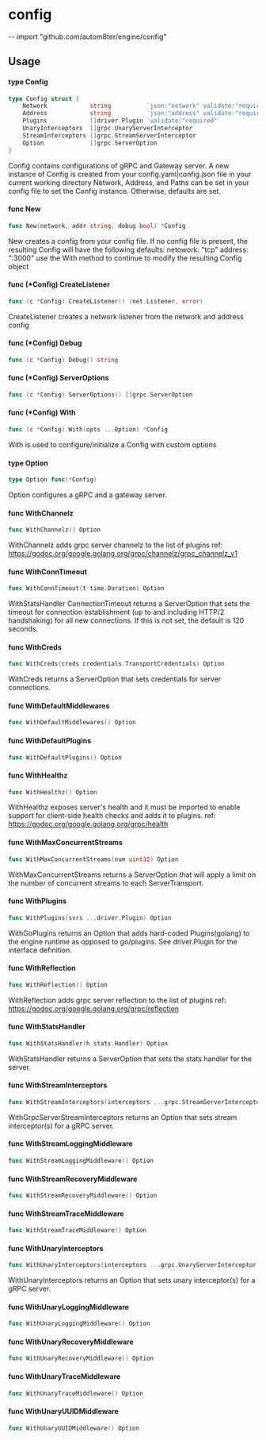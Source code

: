 # config
--
    import "github.com/autom8ter/engine/config"


## Usage

#### type Config

```go
type Config struct {
	Network            string          `json:"network" validate:"required"`
	Address            string          `json:"address" validate:"required"`
	Plugins            []driver.Plugin `validate:"required"`
	UnaryInterceptors  []grpc.UnaryServerInterceptor
	StreamInterceptors []grpc.StreamServerInterceptor
	Option             []grpc.ServerOption
}
```

Config contains configurations of gRPC and Gateway server. A new instance of
Config is created from your config.yaml|config.json file in your current working
directory Network, Address, and Paths can be set in your config file to set the
Config instance. Otherwise, defaults are set.

#### func  New

```go
func New(network, addr string, debug bool) *Config
```
New creates a config from your config file. If no config file is present, the
resulting Config will have the following defaults: netowork: "tcp" address:
":3000" use the With method to continue to modify the resulting Config object

#### func (*Config) CreateListener

```go
func (c *Config) CreateListener() (net.Listener, error)
```
CreateListener creates a network listener from the network and address config

#### func (*Config) Debug

```go
func (c *Config) Debug() string
```

#### func (*Config) ServerOptions

```go
func (c *Config) ServerOptions() []grpc.ServerOption
```

#### func (*Config) With

```go
func (c *Config) With(opts ...Option) *Config
```
With is used to configure/initialize a Config with custom options

#### type Option

```go
type Option func(*Config)
```

Option configures a gRPC and a gateway server.

#### func  WithChannelz

```go
func WithChannelz() Option
```
WithChannelz adds grpc server channelz to the list of plugins ref:
https://godoc.org/google.golang.org/grpc/channelz/grpc_channelz_v1

#### func  WithConnTimeout

```go
func WithConnTimeout(t time.Duration) Option
```
WithStatsHandler ConnectionTimeout returns a ServerOption that sets the timeout
for connection establishment (up to and including HTTP/2 handshaking) for all
new connections. If this is not set, the default is 120 seconds.

#### func  WithCreds

```go
func WithCreds(creds credentials.TransportCredentials) Option
```
WithCreds returns a ServerOption that sets credentials for server connections.

#### func  WithDefaultMiddlewares

```go
func WithDefaultMiddlewares() Option
```

#### func  WithDefaultPlugins

```go
func WithDefaultPlugins() Option
```

#### func  WithHealthz

```go
func WithHealthz() Option
```
WithHealthz exposes server's health and it must be imported to enable support
for client-side health checks and adds it to plugins. ref:
https://godoc.org/google.golang.org/grpc/health

#### func  WithMaxConcurrentStreams

```go
func WithMaxConcurrentStreams(num uint32) Option
```
WithMaxConcurrentStreams returns a ServerOption that will apply a limit on the
number of concurrent streams to each ServerTransport.

#### func  WithPlugins

```go
func WithPlugins(svrs ...driver.Plugin) Option
```
WithGoPlugins returns an Option that adds hard-coded Plugins(golang) to the
engine runtime as opposed to go/plugins. See driver.Plugin for the interface
definition.

#### func  WithReflection

```go
func WithReflection() Option
```
WithReflection adds grpc server reflection to the list of plugins ref:
https://godoc.org/google.golang.org/grpc/reflection

#### func  WithStatsHandler

```go
func WithStatsHandler(h stats.Handler) Option
```
WithStatsHandler returns a ServerOption that sets the stats handler for the
server.

#### func  WithStreamInterceptors

```go
func WithStreamInterceptors(interceptors ...grpc.StreamServerInterceptor) Option
```
WithGrpcServerStreamInterceptors returns an Option that sets stream
interceptor(s) for a gRPC server.

#### func  WithStreamLoggingMiddleware

```go
func WithStreamLoggingMiddleware() Option
```

#### func  WithStreamRecoveryMiddleware

```go
func WithStreamRecoveryMiddleware() Option
```

#### func  WithStreamTraceMiddleware

```go
func WithStreamTraceMiddleware() Option
```

#### func  WithUnaryInterceptors

```go
func WithUnaryInterceptors(interceptors ...grpc.UnaryServerInterceptor) Option
```
WithUnaryInterceptors returns an Option that sets unary interceptor(s) for a
gRPC server.

#### func  WithUnaryLoggingMiddleware

```go
func WithUnaryLoggingMiddleware() Option
```

#### func  WithUnaryRecoveryMiddleware

```go
func WithUnaryRecoveryMiddleware() Option
```

#### func  WithUnaryTraceMiddleware

```go
func WithUnaryTraceMiddleware() Option
```

#### func  WithUnaryUUIDMiddleware

```go
func WithUnaryUUIDMiddleware() Option
```
